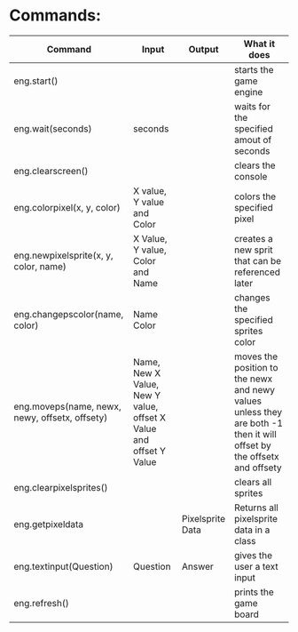 # Commands:

Command|Input|Output|What it does
-------|-----|------|------------
eng.start()| ||starts the game engine
eng.wait(seconds)| seconds|| waits for the specified amout of seconds
eng.clearscreen()|||clears the console
eng.colorpixel(x, y, color)|X value, Y value and Color||colors the specified pixel
eng.newpixelsprite(x, y, color, name) | X Value, Y value, Color and Name||creates a new sprit that can be referenced later
eng.changepscolor(name, color)|Name Color||changes the specified sprites color
eng.moveps(name, newx, newy, offsetx, offsety)| Name, New X Value, New Y value, offset X Value and offset Y Value|| moves the position to the newx and newy values unless they are both -1 then it will offset by the offsetx and offsety
eng.clearpixelsprites()||| clears all sprites
eng.getpixeldata||Pixelsprite Data| Returns all pixelsprite data in a class
eng.textinput(Question)|Question|Answer| gives the user a text input
eng.refresh()||| prints the game board